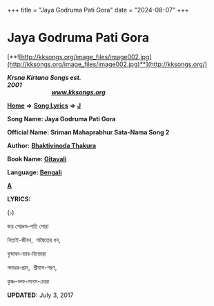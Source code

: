 +++
title = "Jaya Godruma Pati Gora"
date = "2024-08-07"
+++

# Jaya Godruma Pati Gora
[**![http://kksongs.org/image_files/image002.jpg](http://kksongs.org/image_files/image002.jpg)**](http://kksongs.org/)

**_Krsna Kirtana Songs est. 2001_**                                                                                                                                                 **_www.kksongs.org_**

**[Home](http://kksongs.org/)** **⇒** **[Song Lyrics](http://kksongs.org/lyrics.html)** **⇒** **[J](http://kksongs.org/songs/song_j.html)**

**Song Name: Jaya Godruma Pati Gora**

**Official Name: Sriman Mahaprabhur Sata-Nama Song 2**

**Author:** [**Bhaktivinoda Thakura**](http://kksongs.org/authors/list/bhaktivinoda.html)

**Book Name: [Gitavali](http://kksongs.org/authors/literature/gitavali.html)**

**Language: [Bengali](http://kksongs.org/language/list/bengali.html)**

**[A](http://kksongs.org/songs/j/jayagodrumapatigora.html)**

**LYRICS:**

(১)

জয় গোদ্রুম-পতি গোরা

নিতাই-জীবন,  অদ্বৈতের ধন,

বৃন্দাবন-ভাব-বিভোরা

গদাধর-প্রান,  শ্রীবাস-শরণ,

কৃষ্ণ-ভক্ত-মানস-চোরা

**UPDATED:** July 3, 2017